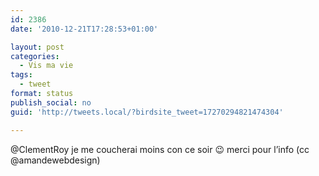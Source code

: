 ```yaml
---
id: 2386
date: '2010-12-21T17:28:53+01:00'

layout: post
categories:
  - Vis ma vie
tags:
  - tweet
format: status
publish_social: no
guid: 'http://tweets.local/?birdsite_tweet=17270294821474304'

---
```


@ClementRoy je me coucherai moins con ce soir 😉 merci pour l’info (cc @amandewebdesign)
